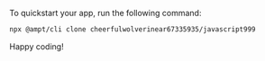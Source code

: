 To quickstart your app, run the following command: 

```bash
npx @ampt/cli clone cheerfulwolverinear67335935/javascript999
```

Happy coding!